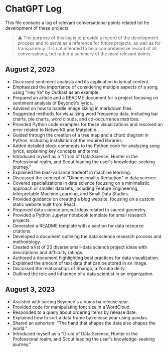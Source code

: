 # ChatGPT Log

This file contains a log of relevant conversational points related tot he development of these projects.

> ⚠️ The purpose of this log is to provide a record of the development process and to serve as a reference for future projects, as well as for transparency. It is not intended to be a comprehensive record of all conversations, but rather a summary of the most relevant points.

## August 2, 2023

- Discussed sentiment analysis and its application in lyrical content.
- Emphasized the importance of considering multiple aspects of a song, using "Hey Ya" by Outkast as an example.
- Prepared an article and a README document for a project focusing on sentiment analysis of Beyoncé's lyrics.
- Advised on how to handle image sizing in markdown files.
- Suggested methods for visualizing word frequency data, including bar charts, pie charts, word clouds, and co-occurrence matrices.
- Provided Python code examples for these visualizations and resolved an error related to NetworkX and Matplotlib.
- Guided through the creation of a tree map and a chord diagram in Python, including installation of the required libraries.
- Added detailed block comments to the Python code for analyzing song lyrics, explaining key concepts and terms.
- Introduced myself as a "Druid of Data Science, Hunter in the Professional realm, and Scout leading the user's knowledge-seeking journey."
- Explained the bias-variance tradeoff in machine learning.
- Discussed the concept of "Dimensionality Reduction" in data science.
- Covered specializations in data science focusing on a minimalistic approach or smaller datasets, including Feature Engineering, Interpretable Machine Learning, and Small Data Studies.
- Provided guidance on creating a blog website, focusing on a custom static website built from React.
- Proposed data science project ideas related to sacred geometry.
- Provided a Python Jupyter notebook template for small research projects.
- Generated a README template with a section for data resource citations.
- Developed a document outlining the data science research process and methodology.
- Created a list of 20 diverse small-data science project ideas with descriptions and difficulty ratings.
- Authored a document highlighting best practices for data visualization.
- Explained the amount of text data that can be stored in an image.
- Discussed the relationships of Shango, a Yoruba deity.
- Outlined the role and influence of a data scientist in an organization.

## August 3, 2023

- Assisted with sorting Beyoncé's albums by release year.
- Provided code for manipulating font size in a WordCloud.
- Responded to a query about ordering items by release date.
- Explained how to sort a data frame by release year using pandas.
- Shared an aphorism: "The hand that shapes the data also shapes the world."
- Introduced myself as a "Druid of Data Science, Hunter in the Professional realm, and Scout leading the user's knowledge-seeking journey."
